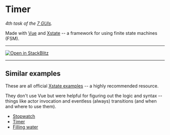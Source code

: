 # Timer

_4th task of the [7 GUIs](https://eugenkiss.github.io/7guis)._

Made with [Vue](https://vuejs.org/) and [Xstate](https://stately.ai/docs) -- a framework for using finite state machines (FSM).

---

[![Open in StackBlitz](https://developer.stackblitz.com/img/open_in_stackblitz.svg)](https://stackblitz.com/github/tsxoxo/7GUIs-Xstate-Vue--4.Timer)

---

## Similar examples
These are all official [Xstate examples](https://github.com/statelyai/xstate/tree/main/examples) -- a highly recommended resource.

They don't use Vue but were helpful for figuring out the logic and syntax -- things like actor invocation and eventless (always) transitions (and when and where to use them). 
* [Stopwatch](https://github.com/statelyai/xstate/blob/main/examples/stopwatch/src/stopwatchMachine.ts)
* [Timer](https://github.com/statelyai/xstate/blob/main/examples/timer/src/timerMachine.ts)
* [Filling water](https://github.com/statelyai/xstate/blob/main/examples/workflow-filling-water/main.ts)
